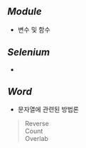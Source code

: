 *Module*  
-----  
- 변수 및 함수

*Selenium*  
-----  
-

*Word*  
-----  
- 문자열에 관련된 방법론

> Reverse  
> Count  
> Overlab  
